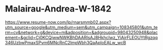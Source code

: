 # Malairau-Andrea-W-1842
https://www.resume-now.com/lp/rnarsmmb02.aspx?utm_source=google&utm_medium=sem&utm_campaign=108345801&utm_term=cv&network=g&device=m&adposition=&adgroupid=98043250948&placement=&gclid=Cj0KCQjwwNWKBhDAARIsAJ8HkhcIwz_YiAirFLEOUYtRgzqq346UzbwPmaxSPvm6MNcRnC2lmpWbh3QaAploEALw_wcB
